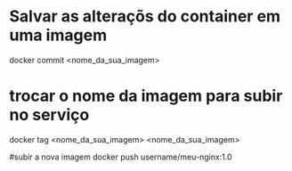 
# Salvar as alteraçõs do container em uma imagem
docker commit <container id> <nome_da_sua_imagem>

# trocar o nome da imagem para subir no serviço 
docker tag <nome_da_sua_imagem> <registry><nome_da_sua_imagem>

#subir a nova imagem 
docker push username/meu-nginx:1.0
